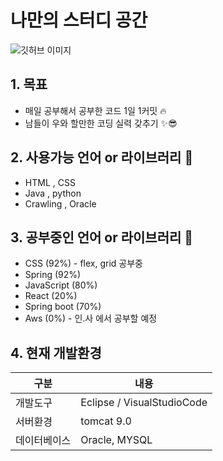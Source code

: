 # 나만의 스터디 공간
![깃허브 이미지](https://user-images.githubusercontent.com/104408863/179223339-9c3d4617-be56-452b-9632-a7033a8a7111.png)

## 1. 목표 
* 매일 공부해서 공부한 코드 1일 1커밋 🔥
* 남들이 우와 할만한 코딩 실력 갖추기 ✨😎


## 2. 사용가능 언어 or 라이브러리 🤗
* HTML , CSS 
* Java  , python
* Crawling , Oracle

## 3. 공부중인 언어 or 라이브러리 🚀
* CSS (92%) - flex, grid 공부중
* Spring (92%) 
* JavaScript (80%) 
* React (20%)  
* Spring boot (70%) 
* Aws (0%) - 인.사 에서 공부할 예정

## 4. 현재 개발환경
|구분|내용|
|------|---|
|개발도구|Eclipse / VisualStudioCode|
|서버환경|tomcat 9.0|
|데이터베이스|Oracle, MYSQL|


